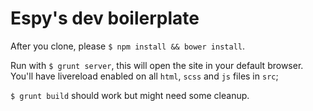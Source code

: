 # Espy's dev boilerplate

After you clone, please `$ npm install && bower install`.

Run with `$ grunt server`, this will open the site in your default browser. You'll have livereload enabled on all `html`, `scss` and `js` files in `src`;

`$ grunt build` should work but might need some cleanup.

